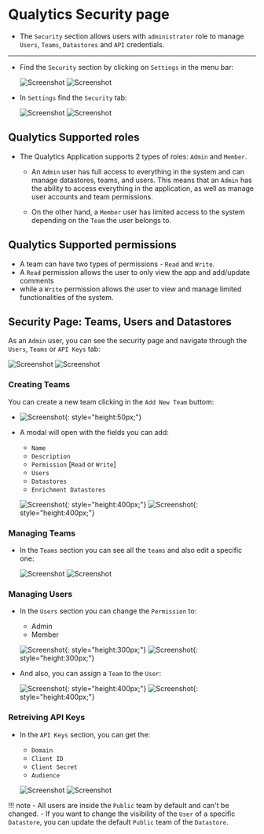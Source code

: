 # Qualytics Security page

* The `Security` section allows users with `administrator` role to manage `Users`, `Teams`, `Datastores` and `API` credentials.

---

* Find the `Security` section by clicking on `Settings` in the menu bar:

  ![Screenshot](../assets/notifications/settings-tab-light.png#only-light)
  ![Screenshot](../assets/notifications/settings-tab-dark.png#only-dark)

* In `Settings` find the `Security` tab:

  ![Screenshot](../assets/security/security-tab-light.png#only-light)
  ![Screenshot](../assets/security/security-tab-dark.png#only-dark)

## Qualytics Supported roles

* The Qualytics Application supports 2 types of roles: `Admin` and `Member`.
    * An `Admin` user has full access to everything in the system and can manage datastores, teams, and users. This means that an `Admin` has the ability to access everything in the application, as well as manage user accounts and team permissions.

    * On the other hand, a `Member` user has limited access to the system depending on the `Team` the user belongs to. 
    
## Qualytics Supported permissions

  * A team can have two types of permissions - `Read` and `Write`. 
  * A `Read` permission allows the user to only view the app and add/update comments 
  * while a `Write` permission allows the user to view and manage limited functionalities of the system.

## Security Page: Teams, Users and Datastores

As an `Admin` user, you can see the security page and navigate through the `Users`, `Teams` or `API Keys` tab:

  ![Screenshot](../assets/security/security-overview-light.png#only-light)
  ![Screenshot](../assets/security/security-overview-dark.png#only-dark)

### Creating Teams
  You can create a new team clicking in the `Add New Team` buttom:

  - ![Screenshot](../assets/security/create-team.png){: style="height:50px;"}

  - A modal will open with the fields you can add:
      * `Name`
      * `Description`
      * `Permission` [`Read` or `Write`]
      * `Users`
      * `Datastores`
      * `Enrichment Datastores`

      ![Screenshot](../assets/security/add-team-light.png#only-light){: style="height:400px;"}
      ![Screenshot](../assets/security/add-team-dark.png#only-dark){: style="height:400px;"}


### Managing Teams

* In the `Teams` section you can see all the `teams` and also edit a specific one:

  ![Screenshot](../assets/security/security-team-overview-light.png#only-light)
  ![Screenshot](../assets/security/security-team-overview-dark.png#only-dark)

### Managing Users

* In the `Users` section you can change the `Permission` to:
    - Admin
    - Member

  ![Screenshot](../assets/security/edit-user-permission-light.png#only-light){: style="height:300px;"}
  ![Screenshot](../assets/security/edit-user-permission-dark.png#only-dark){: style="height:300px;"}

* And also, you can assign a `Team` to the `User`:

  ![Screenshot](../assets/security/edit-user-team-light.png#only-light){: style="height:400px;"}
  ![Screenshot](../assets/security/edit-user-team-dark.png#only-dark){: style="height:400px;"}


### Retreiving API Keys

- In the `API Keys` section, you can get the:
  * `Domain`
  * `Client ID`
  * `Client Secret`
  * `Audience`

  ![Screenshot](../assets/security/qualytics-api-keys-light.png#only-light)
  ![Screenshot](../assets/security/qualytics-api-keys-dark.png#only-dark)




!!! note
    - All users are inside the `Public` team by default and can't be changed. 
    - If you want to change the visibility of the `User` of a specific `Datastore`, you can update the default `Public` team of the `Datastore`.



